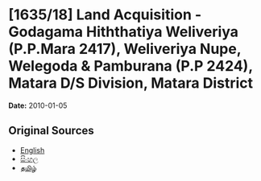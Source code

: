 # [1635/18] Land Acquisition - Godagama Hiththatiya Weliveriya (P.P.Mara 2417), Weliveriya Nupe, Welegoda & Pamburana (P.P 2424), Matara D/S Division, Matara District

**Date:** 2010-01-05

## Original Sources

- [English](https://documents.gov.lk/view/extra-gazettes/2010/1/1635-18_E.pdf)
- [සිංහල](https://documents.gov.lk/view/extra-gazettes/2010/1/1635-18_S.pdf)
- [தமிழ்](https://documents.gov.lk/view/extra-gazettes/2010/1/1635-18_T.pdf)
